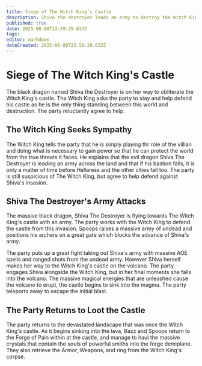 ```yaml
---
title: Siege of The Witch King’s Castle
description: Shiva the destroyer leads an army to destroy the Witch King
published: true
date: 2025-06-08T23:59:29.633Z
tags: 
editor: markdown
dateCreated: 2025-06-08T23:59:29.633Z
---
```


# Siege of The Witch King's Castle
The black dragon named Shiva the Destroyer is on her way to obliterate the Witch King's castle. The Witch King asks the party to stay and help defend his castle as he is the only thing standing between this world and destruction. The party reluctantly agree to help.


## The Witch King Seeks Sympathy
The Witch King tells the party that he is simply playing thr role of the villian and doing what is necessary to gain power so that he can protect the world from the true threats it faces. He explains that the evil dragon Shiva The Destroyer is leading an army across the land and that if his bastion falls, it is only a matter of time before Hellaress and the other cities fall too. The party is still suspicious of The Witch King, but agree to help defend against Shiva's insasion.


## Shiva The Destroyer's Army Attacks
The massive black dragon, Shiva The Destroyer is flying towards The Witch King's castle with an army. The party works with the Witch King to defend the castle from this invasion. Spoops raises a massive army of undead and positions his archers on a great gate which blocks the advance of Shiva's army.

The party puts up a great fight taking out Shiva's army with massive AOE spells and ranged shots from the undead army. However Shiva herself makes her way to the Witch King's castle on the volcano. The party engages Shiva alongside the Witch King, but in her final moments she falls into the volcano. The massive magical energies that are unleashed cause the volcano to erupt, the castle begins to sink into the magma. The party teleports away to escape the initial blast.


## The Party Returns to Loot the Castle
The party returns to the devastated landscape that was once the Witch King's castle. As it begins sinking into the lava, Bazz and Spoops return to the Forge of Pain within at the castle, and manage to haul the massive crystals that contain the souls of powerful smiths into the forge demiplane. They also retrieve the Armor, Weapons, and ring from the Witch King's corpse.